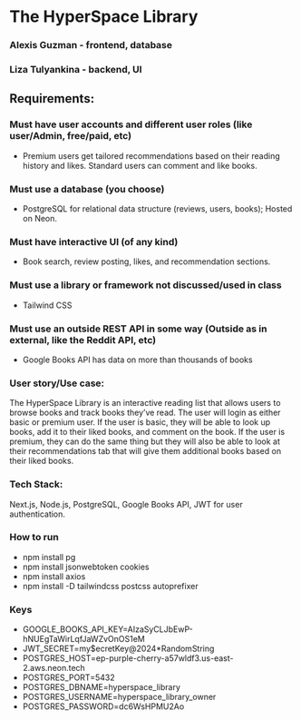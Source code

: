 # The HyperSpace Library 

### Alexis Guzman - frontend, database
### Liza Tulyankina - backend, UI

## Requirements:

### Must have user accounts and different user roles (like user/Admin, free/paid, etc)

- Premium users get tailored recommendations based on their reading history and likes. Standard users can comment and like books.

### Must use a database (you choose)

- PostgreSQL for relational data structure (reviews, users, books); Hosted on Neon.

### Must have interactive UI (of any kind)

- Book search, review posting, likes, and recommendation sections.

### Must use a library or framework not discussed/used in class

- Tailwind CSS

### Must use an outside REST API in some way (Outside as in external, like the Reddit API, etc)

- Google Books API has data on more than thousands of books

### User story/Use case:

The HyperSpace Library is an interactive reading list that allows users to browse books and track books they’ve read. The user will login as either basic or premium user. If the user is basic, they will be able to look up books, add it to their liked books, and comment on the book. If the user is premium, they can do the same thing but they will also be able to look at their recommendations tab that will give them additional books based on their liked books. 

### Tech Stack: 

Next.js, Node.js, PostgreSQL, Google Books API, JWT for user authentication.

### How to run
- npm install pg
- npm install jsonwebtoken cookies
- npm install axios
- npm install -D tailwindcss postcss autoprefixer

### Keys

- GOOGLE_BOOKS_API_KEY=AIzaSyCLJbEwP-hNUEgTaWirLqfJaWZvOnOS1eM
- JWT_SECRET=my$ecretKey@2024*RandomString
- POSTGRES_HOST=ep-purple-cherry-a57wldf3.us-east-2.aws.neon.tech
- POSTGRES_PORT=5432
- POSTGRES_DBNAME=hyperspace_library
- POSTGRES_USERNAME=hyperspace_library_owner
- POSTGRES_PASSWORD=dc6WsHPMU2Ao

